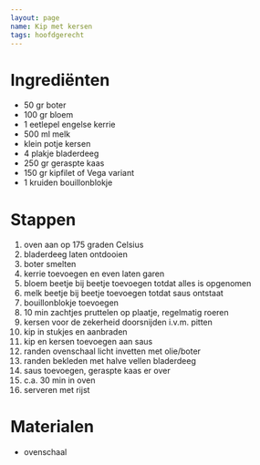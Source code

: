 ```yaml
---
layout: page  
name: Kip met kersen
tags: hoofdgerecht
---
```


# Ingrediënten  
  
- 50 gr boter  
- 100 gr bloem  
- 1 eetlepel engelse kerrie  
- 500 ml melk  
- klein potje kersen  
- 4 plakje bladerdeeg  
- 250 gr geraspte kaas  
- 150 gr kipfilet of Vega variant  
- 1 kruiden bouillonblokje  
  
# Stappen  
1. oven aan op 175 graden Celsius  
2. bladerdeeg laten ontdooien  
3. boter smelten   
4. kerrie toevoegen en even laten garen  
5. bloem beetje bij beetje toevoegen totdat alles is opgenomen   
6. melk beetje bij beetje toevoegen totdat saus ontstaat  
7. bouillonblokje toevoegen  
8. 10 min zachtjes pruttelen op plaatje, regelmatig roeren  
9. kersen voor de zekerheid doorsnijden i.v.m. pitten  
10. kip in stukjes en aanbraden  
11. kip en kersen toevoegen aan saus  
12. randen ovenschaal licht invetten met olie/boter  
13. randen bekleden met halve vellen bladerdeeg  
14. saus toevoegen, geraspte kaas er over  
15. c.a. 30 min in oven  
16. serveren met rijst

# Materialen
- ovenschaal